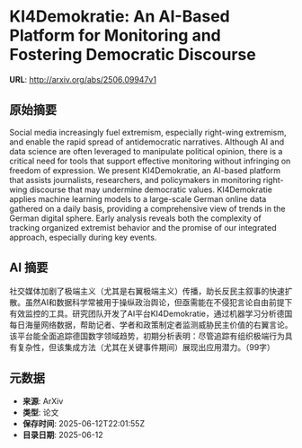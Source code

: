 # KI4Demokratie: An AI-Based Platform for Monitoring and Fostering Democratic Discourse

**URL**: http://arxiv.org/abs/2506.09947v1

## 原始摘要

Social media increasingly fuel extremism, especially right-wing extremism,
and enable the rapid spread of antidemocratic narratives. Although AI and data
science are often leveraged to manipulate political opinion, there is a
critical need for tools that support effective monitoring without infringing on
freedom of expression. We present KI4Demokratie, an AI-based platform that
assists journalists, researchers, and policymakers in monitoring right-wing
discourse that may undermine democratic values. KI4Demokratie applies machine
learning models to a large-scale German online data gathered on a daily basis,
providing a comprehensive view of trends in the German digital sphere. Early
analysis reveals both the complexity of tracking organized extremist behavior
and the promise of our integrated approach, especially during key events.


## AI 摘要

社交媒体加剧了极端主义（尤其是右翼极端主义）传播，助长反民主叙事的快速扩散。虽然AI和数据科学常被用于操纵政治舆论，但亟需能在不侵犯言论自由前提下有效监控的工具。研究团队开发了AI平台KI4Demokratie，通过机器学习分析德国每日海量网络数据，帮助记者、学者和政策制定者监测威胁民主价值的右翼言论。该平台能全面追踪德国数字领域趋势，初期分析表明：尽管追踪有组织极端行为具有复杂性，但该集成方法（尤其在关键事件期间）展现出应用潜力。（99字）

## 元数据

- **来源**: ArXiv
- **类型**: 论文
- **保存时间**: 2025-06-12T22:01:55Z
- **目录日期**: 2025-06-12
